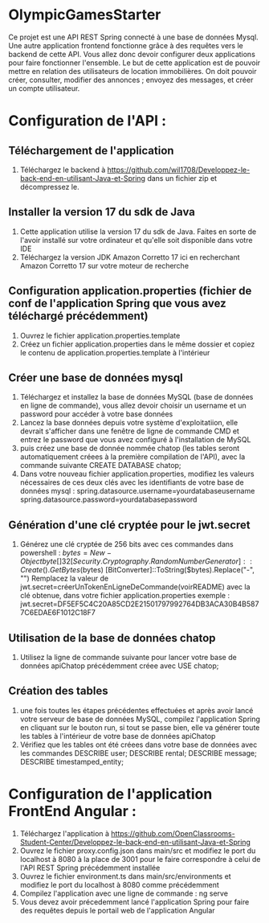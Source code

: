 # OlympicGamesStarter

Ce projet est une API REST Spring connecté à une base de données Mysql. Une autre application frontend fonctionne grâce à des requêtes vers le backend de cette API.
Vous allez donc devoir configurer deux applications pour faire fonctionner l'ensemble.
Le but de cette application est de pouvoir mettre en relation des utilisateurs de location immobilières. On doit pouvoir créer, consulter, modifier des annonces ; envoyez des messages, et créer un compte utilisateur.

# Configuration de l'API :

## Téléchargement de l'application 
1. Téléchargez le backend à https://github.com/wil1708/Developpez-le-back-end-en-utilisant-Java-et-Spring dans un fichier zip et décompressez le.
## Installer la version 17 du sdk de Java
1. Cette application utilise la version 17 du sdk de Java. Faites en sorte de l'avoir installé sur votre ordinateur et qu'elle soit disponible dans votre IDE
2. Téléchargez la version JDK Amazon Corretto 17 ici en recherchant Amazon Corretto 17 sur votre moteur de recherche
## Configuration application.properties (fichier de conf de l'application Spring que vous avez téléchargé précédemment)
1. Ouvrez le fichier application.properties.template
2. Créez un fichier application.properties dans le même dossier et copiez le contenu de application.properties.template à l'intérieur
## Créer une base de données mysql
1. Téléchargez et installez la base de données MySQL (base de données en ligne de commande), vous allez devoir choisir un username et un password pour accéder à votre base données
2. Lancez la base données depuis votre système d'exploitatiion, elle devrait s'afficher dans une fenêtre de ligne de commande CMD et entrez le password que vous avez configuré à l'installation de MySQL
3. puis créez une base de donnée nommée chatop (les tables seront automatiquement créees à la première compilation de l'API), avec la commande suivante CREATE DATABASE chatop;
4. Dans votre nouveau fichier application.properties, modifiez les valeurs nécessaires de ces deux clés avec les identifiants de votre base de données mysql :
      spring.datasource.username=yourdatabaseusername
      spring.datasource.password=yourdatabasepassword
## Génération d'une clé cryptée pour le jwt.secret
1. Générez une clé cryptée de 256 bits avec ces commandes dans powershell :
    $bytes = New-Object byte[] 32
    [Security.Cryptography.RandomNumberGenerator]::Create().GetBytes($bytes)
    [BitConverter]::ToString($bytes).Replace("-", "")
   Remplacez la valeur de jwt.secret=créerUnTokenEnLigneDeCommande(voirREADME) avec la clé obtenue, dans votre fichier application.properties
   exemple :
   jwt.secret=DF5EF5C4C20A85CD2E21501797992764DB3ACA30B4B5877C6EDAE6F1012C18F7
## Utilisation de la base de données chatop
1. Utilisez la ligne de commande suivante pour lancer votre base de données apiChatop précédemment créee avec USE chatop;
## Création des tables
1. une fois toutes les étapes précédentes effectuées et après avoir lancé votre serveur de base de données MySQL, compilez l'application Spring en cliquant sur le bouton run, si tout se passe bien, elle va générer toute les tables à l'intérieur de votre base de données apiChatop
2. Vérifiez que les tables ont été créees dans votre base de données avec les commandes DESCRIBE user; 
 DESCRIBE rental;
 DESCRIBE message;
 DESCRIBE timestamped_entity;

# Configuration de l'application FrontEnd Angular :
1. Téléchargez l'application à https://github.com/OpenClassrooms-Student-Center/Developpez-le-back-end-en-utilisant-Java-et-Spring
2. Ouvrez le fichier proxy.config.json dans main/src et modifiez le port du localhost à 8080 à la place de 3001 pour le faire correspondre à celui de l'API REST Spring précédemment installée
3. Ouvrez le fichier environment.ts dans main/src/environments et modifiez le port du localhost à 8080 comme précédemment
4. Compilez l'application avec une ligne de commande : ng serve
5. Vous devez avoir précedemment lancé l'application Spring pour faire des requêtes depuis le portail web de l'application Angular
